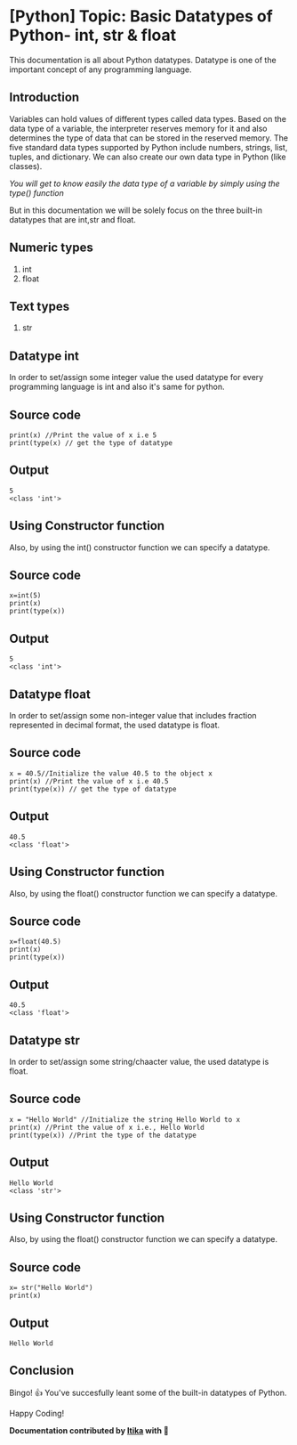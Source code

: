 # [Python] Topic: Basic Datatypes of Python- int, str & float
This documentation is all about Python datatypes. Datatype is one of the important concept of any programming language.

## Introduction

Variables can hold values of different types called data types. Based on the data type of a variable, the interpreter reserves memory for it and also determines the type of data that can be stored in the reserved memory. The five standard data types supported by Python include numbers, strings, list, tuples, and dictionary. We can also create our own data type in Python (like classes).

*You will get to know easily the data type of a variable by simply using the type() function*

But in this documentation we will be solely focus on the three built-in datatypes that are int,str and float.

## Numeric types
1. int
2. float
## Text types
1. str
## Datatype int
In order to set/assign some integer value the used datatype for every programming language is int and also it's same for python.

## Source code
```x = 5 //Initialize the value 5 to the object x
print(x) //Print the value of x i.e 5
print(type(x) // get the type of datatype
```
## Output
```
5
<class 'int'>
```
## Using Constructor function
Also, by using the int() constructor function we can specify a datatype.

## Source code
```
x=int(5)
print(x)
print(type(x))
```
## Output
```
5
<class 'int'>
```
## Datatype float
In order to set/assign some non-integer value that includes fraction represented in decimal format, the used datatype is float.

## Source code
```
x = 40.5//Initialize the value 40.5 to the object x
print(x) //Print the value of x i.e 40.5
print(type(x)) // get the type of datatype
```
## Output
```
40.5
<class 'float'>
```

## Using Constructor function
Also, by using the float() constructor function we can specify a datatype.

## Source code
```
x=float(40.5)
print(x)
print(type(x))
```
## Output
```
40.5
<class 'float'>
```
## Datatype str
In order to set/assign some string/chaacter value, the used datatype is float.

## Source code
```
x = "Hello World" //Initialize the string Hello World to x
print(x) //Print the value of x i.e., Hello World
print(type(x)) //Print the type of the datatype
```
## Output
```
Hello World
<class 'str'>
```
## Using Constructor function
Also, by using the float() constructor function we can specify a datatype.

## Source code
```
x= str("Hello World")
print(x)
```
## Output
```
Hello World
```
## Conclusion
Bingo! 👍 You've succesfully leant some of the built-in datatypes of Python.

Happy Coding!

**Documentation contributed by [Itika](github.com/itika1) with 💖**
